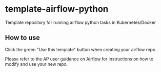 # template-airflow-python
Template repository for running airflow python tasks in Kubernetes/Docker

## How to use

Click the green "Use this template" button when creating your airflow repo.

Please refer to the AP user guidance on [Airflow](https://user-guidance.services.alpha.mojanalytics.xyz/tools/airflow/instructions/image-pipeline) for instructions on how to modify and use your new repo.

